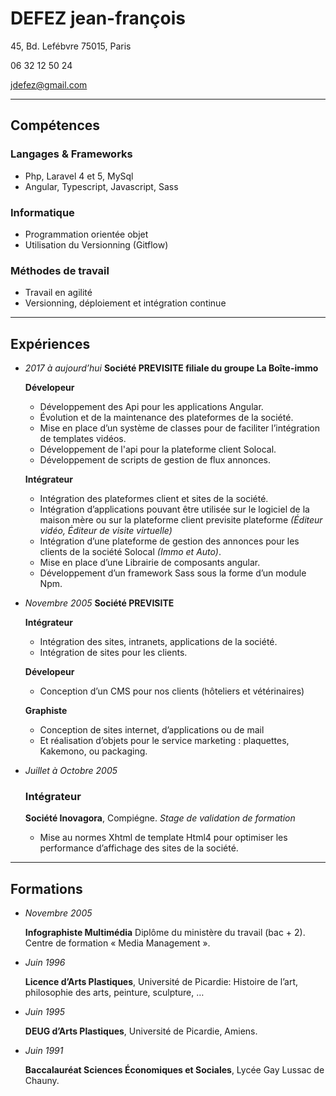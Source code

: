 # DEFEZ jean-françois
45, Bd. Lefébvre 75015, Paris

06 32 12 50 24

jdefez@gmail.com
___

## Compétences

### Langages & Frameworks
 - Php, Laravel 4 et 5, MySql
 - Angular, Typescript, Javascript, Sass

### Informatique
 - Programmation orientée objet
 - Utilisation du Versionning (Gitflow)

### Méthodes de travail
 - Travail en agilité
 - Versionning, déploiement et intégration continue
___

## Expériences
  - *2017 à aujourd’hui*
    **Société PREVISITE filiale du groupe La Boîte-immo**
  
    **Dévelopeur**
    - Développement des Api pour les applications Angular.
    - Évolution et de la maintenance des plateformes de la société.
    - Mise en place d’un système de classes pour de faciliter l’intégration de templates vidéos.
    - Développement de l'api pour la plateforme client Solocal.
    - Développement de scripts de gestion de flux annonces.

    **Intégrateur**
    - Intégration des plateformes client et sites de la société.
    - Intégration d’applications pouvant être utilisée sur le logiciel de la
      maison mère ou sur la plateforme client previsite plateforme *(Éditeur
      vidéo, Éditeur de visite virtuelle)*
    - Intégration d’une plateforme de gestion des annonces pour les clients de la
      société Solocal *(Immo et Auto)*.
    - Mise en place d’une Librairie de composants angular.
    - Développement d’un framework Sass sous la forme d’un module Npm.

  - *Novembre 2005*
    **Société PREVISITE**

    **Intégrateur**
    - Intégration des sites, intranets, applications de la société.
    - Intégration de sites pour les clients.

    **Dévelopeur**
    - Conception d’un CMS pour nos clients (hôteliers et vétérinaires)

    **Graphiste**
    - Conception de sites internet, d’applications ou de mail
    - Et réalisation d’objets pour le service marketing : plaquettes, Kakemono,
      ou packaging.

  - *Juillet à Octobre 2005*
    ### Intégrateur
    **Société Inovagora**, Compiégne. *Stage de validation de formation*
    - Mise au normes Xhtml de template Html4 pour optimiser les performance
      d’affichage des sites de la société.

___

## Formations

 - *Novembre 2005*

   **Infographiste Multimédia** Diplôme du ministère du travail (bac + 2).
   Centre de formation « Media Management ».

 - *Juin 1996*

   **Licence d’Arts Plastiques**, Université de Picardie: Histoire de l’art,
   philosophie des arts, peinture, sculpture, …

 - *Juin 1995*

   **DEUG d’Arts Plastiques**, Université de Picardie, Amiens.

 - *Juin 1991*

   **Baccalauréat Sciences Économiques et Sociales**, Lycée Gay Lussac de Chauny. 
